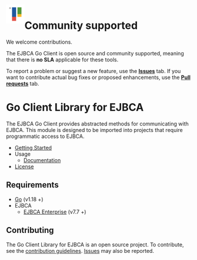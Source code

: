 <a href="https://primekey.com/">
    <img src=".github/primekey.png" alt="PrimeKey logo" title="Primekey" align="left" height="50" />
</a>

# Community supported 
We welcome contributions.
 
The EJBCA Go Client is open source and community supported, meaning that there is **no SLA** applicable for these tools.

To report a problem or suggest a new feature, use the **[Issues](../../issues)** tab. If you want to contribute actual bug fixes or proposed enhancements, use the **[Pull requests](../../pulls)** tab.

# Go Client Library for EJBCA
The EJBCA Go Client provides abstracted methods for communicating with EJBCA. This module is designed
to be imported into projects that require programmatic access to EJBCA.

* [Getting Started](https://github.com/Keyfactor/ejbca-go-client/blob/main/docs/getting-started.md)
* Usage
    * [Documentation](https://github.com/Keyfactor/ejbca-go-client/blob/main/docs/index.md)
* [License](https://github.com/Keyfactor/ejbca-go-client/blob/main/LICENSE)

## Requirements
* [Go](https://golang.org/doc/install) (v1.18 +)
* EJBCA
  * [EJBCA Enterprise](https://www.primekey.com/products/ejbca-enterprise/) (v7.7 +)

## Contributing
The Go Client Library for EJBCA is an open source project. To contribute, see the [contribution guidelines](https://github.com/Keyfactor/ejbca-go-client/blob/main/CONTRIBUTING.md). [Issues](https://github.com/Keyfactor/ejbca-go-client/issues/new/choose) may also be reported.
